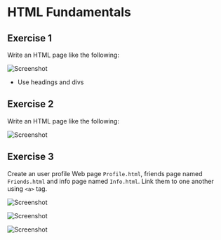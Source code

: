 # HTML Fundamentals

## Exercise 1
Write an HTML page like the following:

![Screenshot](https://raw.github.com/jasssonpet/TelerikAcademy/master/html-basics/2.HTMLFundamentals/1.RunnersHome/index.png)

* Use headings and divs

## Exercise 2
Write an HTML page like the following:

![Screenshot](https://raw.github.com/jasssonpet/TelerikAcademy/master/html-basics/2.HTMLFundamentals/2.Sublists/index.png)

## Exercise 3
Create an user profile Web page `Profile.html`, friends page named `Friends.html` and info page named `Info.html`. Link them to one another using `<a>` tag.

![Screenshot](https://raw.github.com/jasssonpet/TelerikAcademy/master/html-basics/2.HTMLFundamentals/3.UserProfile/Profile.png)

![Screenshot](https://raw.github.com/jasssonpet/TelerikAcademy/master/html-basics/2.HTMLFundamentals/3.UserProfile/Info.png)

![Screenshot](https://raw.github.com/jasssonpet/TelerikAcademy/master/html-basics/2.HTMLFundamentals/3.UserProfile/Friends.png)